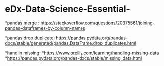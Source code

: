 # eDx-Data-Science-Essential-

*pandas merge : https://stackoverflow.com/questions/20375561/joining-pandas-dataframes-by-column-names

*pandas drop duplicate: https://pandas.pydata.org/pandas-docs/stable/generated/pandas.DataFrame.drop_duplicates.html

*handlin missing: 
*https://www.oreilly.com/learning/handling-missing-data
*https://pandas.pydata.org/pandas-docs/stable/missing_data.html
